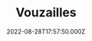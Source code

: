 ---
date: 2022-08-28T17:57:50.000Z
title: Vouzailles
latitude: 46.710310707717966
longitude: 0.09606113909862384
category: checkin
---
